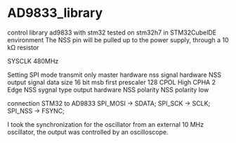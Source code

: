 # AD9833_library
control library ad9833 with stm32
tested on stm32h7 in STM32CubeIDE environment
The NSS pin will be pulled up to the power supply, through a 10 kΩ resistor

SYSCLK 480MHz

Setting SPI 
mode transmit only master
hardware nss signal hardware NSS output signal
data size 16 bit
msb first
prescaler 128
CPOL High
CPHA 2 Edge
NSS sygnal type output hardware
NSS polarity NSS polarity low

connection
STM32    to     AD9833
SPI_MOSI ->   SDATA;
SPI_SCK  ->   SCLK;
SPI_NSS  ->   FSYNC;

I took the synchronization for the oscillator from an external 10 MHz oscillator, the output was controlled by an oscilloscope.
